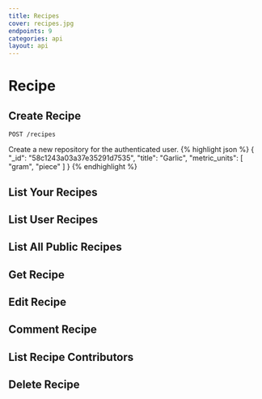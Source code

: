 ```yaml
---
title: Recipes
cover: recipes.jpg
endpoints: 9
categories: api
layout: api
---
```

<!--more-->

# Recipe

## Create Recipe
`POST /recipes`

Create a new repository for the authenticated user.
{% highlight json %}
{
	"_id": "58c1243a03a37e35291d7535",
	"title": "Garlic",
	"metric_units": [
	"gram",
	"piece"
	]
}
{% endhighlight %}

## List Your Recipes

## List User Recipes

## List All Public Recipes

## Get Recipe

## Edit Recipe

## Comment Recipe

## List Recipe Contributors

## Delete Recipe